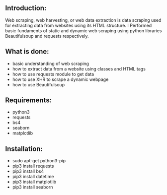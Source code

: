 ## Introduction:

Web scraping, web harvesting, or web data extraction is data scraping used for extracting data from websites using its HTML structure.
I Performed basic fundaments of static and dynamic web scraping using python libraries Beautifulsoup and requests respectively.

## What is done:

- basic understanding of web scraping
- how to extract data from a website using classes and HTML tags
- how to use requests module to get data
- how to use XHR to scrape a dynamic webpage
- how to use Beautifulsoup

## Requirements:
- python3
- requests
- bs4
- seaborn
- matplotlib

## Installation:
- sudo apt-get python3-pip
- pip3 install requests
- pip3 install bs4
- pip3 install datetime
- pip3 install matplotlib
- pip3 install seaborn 
